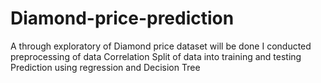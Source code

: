 # Diamond-price-prediction
A through exploratory of Diamond price dataset will be done 
I conducted preprocessing of data 
Correlation
Split of data into training and testing
Prediction using regression and Decision Tree
